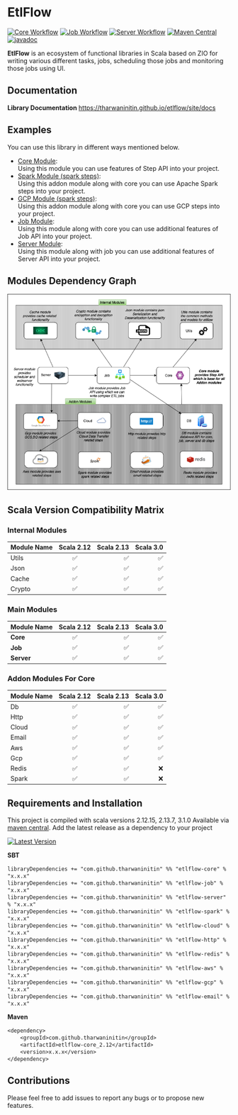 # EtlFlow

[![Core Workflow](https://github.com/tharwaninitin/etlflow/actions/workflows/core.yml/badge.svg)](https://github.com/tharwaninitin/etlflow/actions/workflows/core.yml)
[![Job Workflow](https://github.com/tharwaninitin/etlflow/actions/workflows/job.yml/badge.svg)](https://github.com/tharwaninitin/etlflow/actions/workflows/job.yml)
[![Server Workflow](https://github.com/tharwaninitin/etlflow/actions/workflows/server.yml/badge.svg)](https://github.com/tharwaninitin/etlflow/actions/workflows/server.yml)
[![Maven Central](https://maven-badges.herokuapp.com/maven-central/com.github.tharwaninitin/etlflow-core_2.12/badge.svg)](https://mvnrepository.com/artifact/com.github.tharwaninitin/etlflow-core)
[![javadoc](https://javadoc.io/badge2/com.github.tharwaninitin/etlflow-core_2.12/javadoc.svg)](https://javadoc.io/doc/com.github.tharwaninitin/etlflow-core_2.12)

**EtlFlow** is an ecosystem of functional libraries in Scala based on ZIO for writing various different tasks, jobs, scheduling those jobs and monitoring those jobs using UI.

## Documentation

__Library Documentation__  https://tharwaninitin.github.io/etlflow/site/docs

[comment]: <> (__Scala Test Coverage Report__  https://tharwaninitin.github.io/etlflow/testcovrep/)

## Examples
You can use this library in different ways mentioned below.
* [Core Module](examplecore):         
  Using this module you can use features of Step API into your project.
* [Spark Module (spark steps)](examplespark):         
  Using this addon module along with core you can use Apache Spark steps into your project.
* [GCP Module (spark steps)](examplegcp):         
  Using this addon module along with core you can use GCP steps into your project.
* [Job Module](examplejob):         
  Using this module along with core you can use additional features of Job API into your project.
* [Server Module](exampleserver):         
  Using this module along with job you can use additional features of Server API into your project.

## Modules Dependency Graph

![ModuleDepGraph](moduleDep.png)

## Scala Version Compatibility Matrix
### Internal Modules
| Module Name        | Scala 2.12           | Scala 2.13  | Scala 3.0  | 
| -------------------|:--------------------:| -----------:| ----------:|
| Utils              | ✅                   | ✅          | ✅          |
| Json               | ✅                   | ✅          | ✅          |
| Cache              | ✅                   | ✅          | ✅          |
| Crypto             | ✅                   | ✅          | ✅          |

### Main Modules
| Module Name        | Scala 2.12           | Scala 2.13  | Scala 3.0  | 
| -------------------|:--------------------:| -----------:| ----------:|
| **Core**           | ✅                   | ✅          | ✅          |
| **Job**            | ✅                   | ✅          | ✅          |
| **Server**         | ✅                   | ✅          | ✅          |

### Addon Modules For Core
| Module Name        | Scala 2.12           | Scala 2.13  | Scala 3.0  | 
| -------------------|:--------------------:| -----------:| ----------:|
| Db                 | ✅                   | ✅          | ✅          |
| Http               | ✅                   | ✅          | ✅          |
| Cloud              | ✅                   | ✅          | ✅          |
| Email              | ✅                   | ✅          | ✅          |
| Aws                | ✅                   | ✅          | ✅          |
| Gcp                | ✅                   | ✅          | ✅          |
| Redis              | ✅                   | ✅          | ❌          |
| Spark              | ✅                   | ✅          | ❌          |

## Requirements and Installation
This project is compiled with scala versions 2.12.15, 2.13.7, 3.1.0
Available via [maven central](https://mvnrepository.com/artifact/com.github.tharwaninitin/etlflow-core).
Add the latest release as a dependency to your project

[![Latest Version](https://maven-badges.herokuapp.com/maven-central/com.github.tharwaninitin/etlflow-core_2.12/badge.svg)](https://mvnrepository.com/artifact/com.github.tharwaninitin/etlflow-core)

__SBT__
```
libraryDependencies += "com.github.tharwaninitin" %% "etlflow-core" % "x.x.x"
libraryDependencies += "com.github.tharwaninitin" %% "etlflow-job" % "x.x.x"
libraryDependencies += "com.github.tharwaninitin" %% "etlflow-server" % "x.x.x"
libraryDependencies += "com.github.tharwaninitin" %% "etlflow-spark" % "x.x.x"
libraryDependencies += "com.github.tharwaninitin" %% "etlflow-cloud" % "x.x.x"
libraryDependencies += "com.github.tharwaninitin" %% "etlflow-http" % "x.x.x"
libraryDependencies += "com.github.tharwaninitin" %% "etlflow-redis" % "x.x.x"
libraryDependencies += "com.github.tharwaninitin" %% "etlflow-aws" % "x.x.x"
libraryDependencies += "com.github.tharwaninitin" %% "etlflow-gcp" % "x.x.x"
libraryDependencies += "com.github.tharwaninitin" %% "etlflow-email" % "x.x.x"
```
__Maven__
```
<dependency>
    <groupId>com.github.tharwaninitin</groupId>
    <artifactId>etlflow-core_2.12</artifactId>
    <version>x.x.x</version>
</dependency>
```

## Contributions
Please feel free to add issues to report any bugs or to propose new features.
